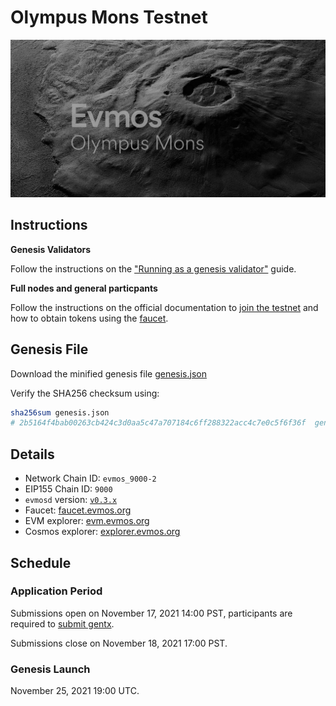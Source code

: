 # Olympus Mons Testnet

![cover](/img/olympus_mons.png)

## Instructions

**Genesis Validators**

Follow the instructions on the ["Running as a genesis validator"](https://github.com/tharsis/testnets/blob/main/olympus_mons/run.md) guide.

**Full nodes and general particpants**

Follow the instructions on the official documentation to [join the testnet](https://evmos.dev/testnet/join.html) and how to obtain tokens using the [faucet](https://evmos.dev/testnet/faucet.html).

## Genesis File

Download the minified genesis file [genesis.json](./genesis.json)

Verify the SHA256 checksum using:

```bash
sha256sum genesis.json
# 2b5164f4bab00263cb424c3d0aa5c47a707184c6ff288322acc4c7e0c5f6f36f  genesis.json
```

## Details

- Network Chain ID: `evmos_9000-2`
- EIP155 Chain ID: `9000`
- `evmosd` version: [`v0.3.x`](https://github.com/tharsis/evmos/releases)
- Faucet: [faucet.evmos.org](https://faucet.evmos.org)
- EVM explorer: [evm.evmos.org](https://evm.evmos.org)
- Cosmos explorer: [explorer.evmos.org](https://explorer.evmos.org)

## Schedule

### Application Period

Submissions open on November 17, 2021 14:00 PST, participants are required to [submit gentx](./gentx.md).

Submissions close on November 18, 2021 17:00 PST.

### Genesis Launch

November 25, 2021 19:00 UTC.
